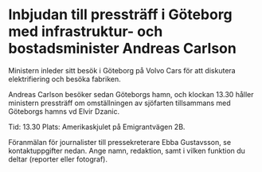 # Inbjudan till pressträff i Göteborg med infrastruktur- och bostadsminister Andreas Carlson

Ministern inleder sitt besök i Göteborg på Volvo Cars för att diskutera elektrifiering och besöka fabriken.

Andreas Carlson besöker sedan Göteborgs hamn, och klockan 13.30 håller ministern pressträff om omställningen av sjöfarten tillsammans med Göteborgs hamns vd Elvir Dzanic.

Tid: 13.30
Plats: Amerikaskjulet på Emigrantvägen 2B.

Föranmälan för journalister till pressekreterare Ebba Gustavsson, se kontaktuppgifter nedan. Ange namn, redaktion, samt i vilken funktion du deltar (reporter eller fotograf).
